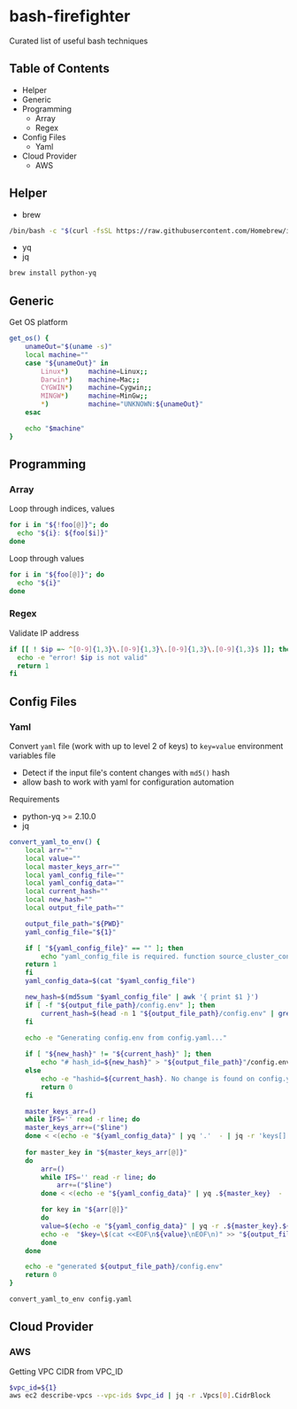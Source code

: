 # bash-firefighter
Curated list of useful bash techniques

## Table of Contents
* [<a name="user-content-helper"></a>Helper](#helper)
* [<a name="user-content-generic"></a>Generic](#generic)
* [<a name="user-content-programming"></a>Programming](#programming)
  * [<a name="user-content-array"></a>Array](#array)
  * [<a name="user-content-regex"></a>Regex](#regex)
* [<a name="user-content-config-files"></a>Config Files](#config-files)
  * [<a name="user-content-yaml"></a>Yaml](#yaml)
* [<a name="user-content-cloud-provider"></a>Cloud Provider](#cloud-provider)
  * [<a name="user-content-aws"></a>AWS](#aws)

## <a name="user-content-helper"></a>Helper

* brew

```sh
/bin/bash -c "$(curl -fsSL https://raw.githubusercontent.com/Homebrew/install/master/install.sh)"
```

* yq
* jq

```sh
brew install python-yq

```

## <a name="user-content-generic"></a>Generic

Get OS platform

```sh
get_os() {
    unameOut="$(uname -s)"
    local machine=""
    case "${unameOut}" in
        Linux*)     machine=Linux;;
        Darwin*)    machine=Mac;;
        CYGWIN*)    machine=Cygwin;;
        MINGW*)     machine=MinGw;;
        *)          machine="UNKNOWN:${unameOut}"
    esac

    echo "$machine"
}
```

## <a name="user-content-programming"></a>Programming

### <a name="user-content-array"></a>Array

Loop through indices, values

```sh
for i in "${!foo[@]}"; do
  echo "${i}: ${foo[$i]}"
done
```

Loop through values

```sh
for i in "${foo[@]}"; do
  echo "${i}"
done
```

### <a name="user-content-regex"></a>Regex

Validate IP address

```sh
if [[ ! $ip =~ ^[0-9]{1,3}\.[0-9]{1,3}\.[0-9]{1,3}\.[0-9]{1,3}$ ]]; then
  echo -e "error! $ip is not valid"
  return 1
fi
```

## <a name="user-content-config-files"></a>Config Files

### <a name="user-content-yaml"></a>Yaml

Convert `yaml` file (work with up to level 2 of keys) to `key=value` environment variables file

- Detect if the input file's content changes with `md5()` hash
- allow bash to work with yaml for configuration automation

Requirements

- python-yq >= 2.10.0
- jq


```sh
convert_yaml_to_env() {
    local arr=""
    local value=""
    local master_keys_arr=""
    local yaml_config_file=""
    local yaml_config_data=""
    local current_hash=""
    local new_hash=""
    local output_file_path=""

    output_file_path="${PWD}"
    yaml_config_file="${1}"

    if [ "${yaml_config_file}" == "" ]; then
        echo "yaml_config_file is required. function source_cluster_config_yaml_to_env() failed" 
	return 1
    fi 
    yaml_config_data=$(cat "$yaml_config_file")

    new_hash=$(md5sum "$yaml_config_file" | awk '{ print $1 }')
    if [ -f "${output_file_path}/config.env" ]; then
        current_hash=$(head -n 1 "${output_file_path}/config.env" | grep 'hash_id' | awk -F'=' '{ print $2 }')
    fi
    
    echo -e "Generating config.env from config.yaml..."

    if [ "${new_hash}" != "${current_hash}" ]; then
        echo "# hash_id=${new_hash}" > "${output_file_path}"/config.env  
    else
        echo -e "hashid=${current_hash}. No change is found on config.yaml"
        return 0
    fi

    master_keys_arr=()
    while IFS='' read -r line; do
    master_keys_arr+=("$line")
    done < <(echo -e "${yaml_config_data}" | yq '.'  - | jq -r 'keys[]')
    
    for master_key in "${master_keys_arr[@]}"
    do
	    arr=()
	    while IFS='' read -r line; do
	    	arr+=("$line")
	    done < <(echo -e "${yaml_config_data}" | yq .${master_key}  - | jq -r 'keys[]')

	    for key in "${arr[@]}"
	    do
		value=$(echo -e "${yaml_config_data}" | yq -r .${master_key}.${key} -)
		echo -e  "$key=\$(cat <<EOF\n${value}\nEOF\n)" >> "${output_file_path}"/config.env
	    done
    done

    echo -e "generated ${output_file_path}/config.env"
    return 0
}

convert_yaml_to_env config.yaml

```

## <a name="user-content-cloud-provider"></a>Cloud Provider

### <a name="user-content-aws"></a>AWS

Getting VPC CIDR from VPC_ID

```sh
$vpc_id=${1}
aws ec2 describe-vpcs --vpc-ids $vpc_id | jq -r .Vpcs[0].CidrBlock
```
